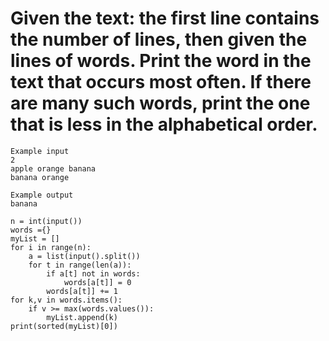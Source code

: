 # Given the text: the first line contains the number of lines, then given the lines of words. Print the word in the text that occurs most often. If there are many such words, print the one that is less in the alphabetical order.
```
Example input
2
apple orange banana
banana orange

Example output
banana
```

```
n = int(input())
words ={}
myList = []
for i in range(n):
    a = list(input().split())
    for t in range(len(a)):  
        if a[t] not in words:
            words[a[t]] = 0
        words[a[t]] += 1
for k,v in words.items():
    if v >= max(words.values()):
        myList.append(k)
print(sorted(myList)[0])
```
